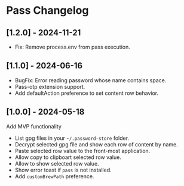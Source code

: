 # Pass Changelog

## [1.2.0] - 2024-11-21

- Fix: Remove process.env from pass execution.

## [1.1.0] - 2024-06-16

- BugFix: Error reading password whose name contains space.
- Pass-otp extension support.
- Add defaultAction preference to set content row behavior.

## [1.0.0] - 2024-05-18

Add MVP functionality

- List gpg files in your `~/.password-store` folder.
- Decrypt selected gpg file and show each row of content by name.
- Paste selected row value to the front-most application.
- Allow copy to clipboart selected row value.
- Allow to show selected row value.
- Show error toast if `pass` is not installed.
- Add `customBrewPath` preference.
